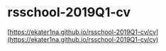 # rsschool-2019Q1-cv  
[https://ekater1na.github.io/rsschool-2019Q1-cv/cv](https://ekater1na.github.io/rsschool-2019Q1-cv/cv)
